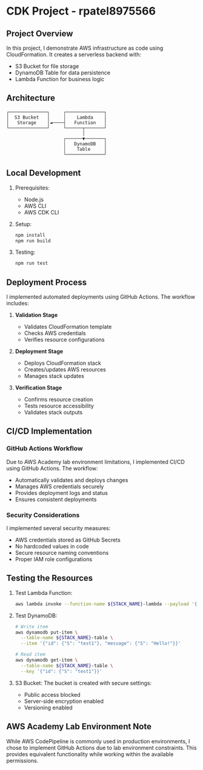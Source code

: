 # CDK Project - rpatel8975566

## Project Overview
In this project, I demonstrate AWS infrastructure as code using CloudFormation. It creates a serverless backend with:
- S3 Bucket for file storage
- DynamoDB Table for data persistence
- Lambda Function for business logic

## Architecture
```
┌──────────────┐     ┌──────────────┐
│  S3 Bucket   │     │    Lambda    │
│   Storage    │◄────┤   Function   │
└──────────────┘     └──────┬───────┘
                            │
                     ┌──────▼───────┐
                     │   DynamoDB   │
                     │    Table     │
                     └──────────────┘
```

## Local Development
1. Prerequisites:
   - Node.js 
   - AWS CLI
   - AWS CDK CLI

2. Setup:
   ```bash
   npm install
   npm run build
   ```

3. Testing:
   ```bash
   npm run test
   ```

## Deployment Process

I implemented automated deployments using GitHub Actions. The workflow includes:

1. **Validation Stage**
   - Validates CloudFormation template
   - Checks AWS credentials
   - Verifies resource configurations

2. **Deployment Stage**
   - Deploys CloudFormation stack
   - Creates/updates AWS resources
   - Manages stack updates

3. **Verification Stage**
   - Confirms resource creation
   - Tests resource accessibility
   - Validates stack outputs

## CI/CD Implementation

### GitHub Actions Workflow
Due to AWS Academy lab environment limitations, I implemented CI/CD using GitHub Actions. The workflow:
- Automatically validates and deploys changes
- Manages AWS credentials securely
- Provides deployment logs and status
- Ensures consistent deployments

### Security Considerations
I implemented several security measures:
- AWS credentials stored as GitHub Secrets
- No hardcoded values in code
- Secure resource naming conventions
- Proper IAM role configurations

## Testing the Resources

1. Test Lambda Function:
   ```bash
   aws lambda invoke --function-name ${STACK_NAME}-lambda --payload '{}' response.json
   ```

2. Test DynamoDB:
   ```bash
   # Write item
   aws dynamodb put-item \
     --table-name ${STACK_NAME}-table \
     --item '{"id": {"S": "test1"}, "message": {"S": "Hello!"}}'

   # Read item
   aws dynamodb get-item \
     --table-name ${STACK_NAME}-table \
     --key '{"id": {"S": "test1"}}'
   ```

3. S3 Bucket:
   The bucket is created with secure settings:
   - Public access blocked
   - Server-side encryption enabled
   - Versioning enabled

## AWS Academy Lab Environment Note
While AWS CodePipeline is commonly used in production environments, I chose to implement GitHub Actions due to lab environment constraints. This provides equivalent functionality while working within the available permissions.


